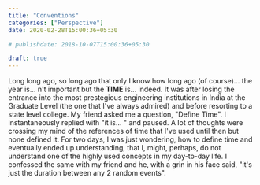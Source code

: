 ```yaml
---
title: "Conventions"
categories: ["Perspective"]
date: 2020-02-28T15:00:36+05:30

# publishdate: 2018-10-07T15:00:36+05:30

draft: true
---
```


Long long ago, so long ago that only I know how long ago (of course)... the year is... n't important but the __TIME__ is... indeed. It was after losing the entrance into the most prestegious engineering institutions in India at the Graduate Level (the one that I've always admired) and before resorting to a state level college. My friend asked me a question, "Define Time". I instantaneously replied with "it is... " and paused. A lot of thoughts were crossing my mind of the references of time that I've used until then but none defined it. For two days, I was just wondering, how to define time and eventually ended up understanding, that I, might, perhaps, do not understand one of the highly used concepts in my day-to-day life. I confessed the same with my friend and he, with a grin in his face said, "it's just the duration between any 2 random events".

